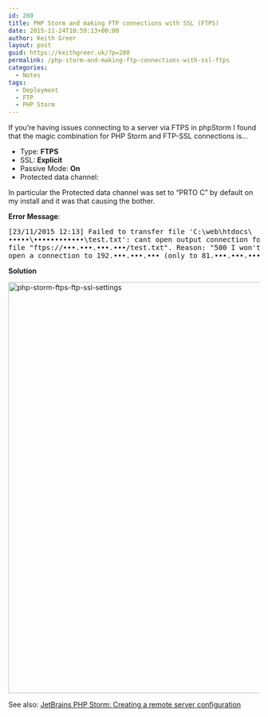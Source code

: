 ```yaml
---
id: 280
title: PHP Storm and making FTP connections with SSL (FTPS)
date: 2015-11-24T10:59:13+00:00
author: Keith Greer
layout: post
guid: https://keithgreer.uk/?p=280
permalink: /php-storm-and-making-ftp-connections-with-ssl-ftps
categories:
  - Notes
tags:
  - Deployment
  - FTP
  - PHP Storm
---
```

If you&#8217;re having issues connecting to a server via FTPS in phpStorm I found that the magic combination for PHP Storm and FTP-SSL connections is&#8230;

  * Type: **FTPS**
  * SSL: **Explicit**
  * Passive Mode: **On**
  * Protected data channel: **<default>**

In particular the Protected data channel was set to &#8220;PRTO C&#8221; by default on my install and it was that causing the bother.

**Error Message**:

<pre>[23/11/2015 12:13] Failed to transfer file 'C:\web\htdocs\
•••••\••••••••••••\test.txt': cant open output connection for
file "ftps://•••.•••.•••.•••/test.txt". Reason: "500 I won't 
open a connection to 192.•••.•••.••• (only to 81.•••.•••.•••)".</pre>

**Solution**

[<img class="alignnone size-full wp-image-281" src="https://keithgreer.uk/cms/wp-content/uploads/2015/11/php-storm-ftps-ftp-ssl-settings.png" alt="php-storm-ftps-ftp-ssl-settings" width="979" height="823" srcset="https://keithgreer.uk/cms/wp-content/uploads/2015/11/php-storm-ftps-ftp-ssl-settings.png 979w, https://keithgreer.uk/cms/wp-content/uploads/2015/11/php-storm-ftps-ftp-ssl-settings-300x252.png 300w" sizes="(max-width: 979px) 100vw, 979px" />](https://keithgreer.uk/cms/wp-content/uploads/2015/11/php-storm-ftps-ftp-ssl-settings.png)

See also: [JetBrains PHP Storm: Creating a remote server configuration](https://www.jetbrains.com/phpstorm/help/creating-a-remote-server-configuration.html)